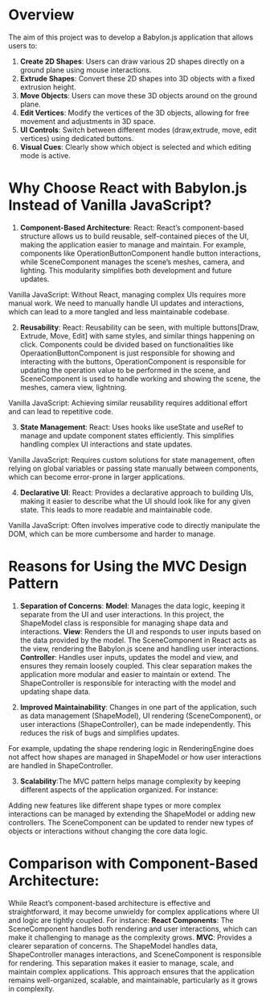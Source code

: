 # Overview

The aim of this project was to develop a Babylon.js application that allows users to:

1. **Create 2D Shapes**: Users can draw various 2D shapes directly on a ground plane using mouse interactions.
2. **Extrude Shapes**: Convert these 2D shapes into 3D objects with a fixed extrusion height.
3. **Move Objects**: Users can move these 3D objects around on the ground plane.
4. **Edit Vertices**: Modify the vertices of the 3D objects, allowing for free movement and adjustments in 3D space.
5. **UI Controls**: Switch between different modes (draw,extrude, move, edit vertices) using dedicated buttons.
6. **Visual Cues**: Clearly show which object is selected and which editing mode is active.

# Why Choose React with Babylon.js Instead of Vanilla JavaScript?

1. **Component-Based Architecture**:
   React: React’s component-based structure allows us to build reusable, self-contained pieces of the UI, making the application easier to manage and maintain. For example, components like OperationButtonComponent handle button interactions, while SceneComponent manages the scene’s meshes, camera, and lighting. This modularity simplifies both development and future updates.

Vanilla JavaScript: Without React, managing complex UIs requires more manual work. We need to manually handle UI updates and interactions, which can lead to a more tangled and less maintainable codebase.

2. **Reusability**:
   React: Reusability can be seen, with multiple buttons[Draw, Extrude, Move, Edit] with same styles, and similar things happening on click. Components could be divided based on functionalities like OperaationButtonComponent is just responsible for showing and interacting with the buttons, OperationComponent is responsible for updating the operation value to be performed in the scene, and SceneComponent is used to handle working and showing the scene, the meshes, camera view, lightning.

Vanilla JavaScript: Achieving similar reusability requires additional effort and can lead to repetitive code.

3. **State Management**:
   React: Uses hooks like useState and useRef to manage and update component states efficiently. This simplifies handling complex UI interactions and state updates.

Vanilla JavaScript: Requires custom solutions for state management, often relying on global variables or passing state manually between components, which can become error-prone in larger applications.

4. **Declarative UI**:
   React: Provides a declarative approach to building UIs, making it easier to describe what the UI should look like for any given state. This leads to more readable and maintainable code.

Vanilla JavaScript: Often involves imperative code to directly manipulate the DOM, which can be more cumbersome and harder to manage.

# Reasons for Using the MVC Design Pattern

1. **Separation of Concerns**:
   **Model**: Manages the data logic, keeping it separate from the UI and user interactions. In this project, the ShapeModel class is responsible for managing shape data and interactions.
   **View**: Renders the UI and responds to user inputs based on the data provided by the model. The SceneComponent in React acts as the view, rendering the Babylon.js scene and handling user interactions.
   **Controller**: Handles user inputs, updates the model and view, and ensures they remain loosely coupled. This clear separation makes the application more modular and easier to maintain or extend. The ShapeController is responsible for interacting with the model and updating shape data.

2. **Improved Maintainability**: Changes in one part of the application, such as data management (ShapeModel), UI rendering (SceneComponent), or user interactions (ShapeController), can be made independently. This reduces the risk of bugs and simplifies updates.

For example, updating the shape rendering logic in RenderingEngine does not affect how shapes are managed in ShapeModel or how user interactions are handled in ShapeController.

3. **Scalability**:The MVC pattern helps manage complexity by keeping different aspects of the application organized. For instance:

Adding new features like different shape types or more complex interactions can be managed by extending the ShapeModel or adding new controllers.
The SceneComponent can be updated to render new types of objects or interactions without changing the core data logic.

# Comparison with Component-Based Architecture:

While React’s component-based architecture is effective and straightforward, it may become unwieldy for complex applications where UI and logic are tightly coupled. For instance:
**React Components**: The SceneComponent handles both rendering and user interactions, which can make it challenging to manage as the complexity grows.
**MVC**: Provides a clearer separation of concerns. The ShapeModel handles data, ShapeController manages interactions, and SceneComponent is responsible for rendering. This separation makes it easier to manage, scale, and maintain complex applications.
This approach ensures that the application remains well-organized, scalable, and maintainable, particularly as it grows in complexity.
